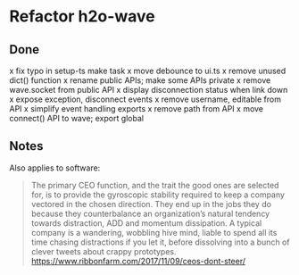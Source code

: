 # Refactor h2o-wave

## Done

x fix typo in setup-ts make task
x move debounce to ui.ts
x remove unused dict() function
x rename public APIs; make some APIs private
x remove wave.socket from public API
x display disconnection status when link down
x expose exception, disconnect events
x remove username, editable from API
x simplify event handling exports
x remove path from API
x move connect() API to wave; export global

## Notes

Also applies to software:

> The primary CEO function, and the trait the good ones are selected for, is to provide the gyroscopic stability required to keep a company vectored in the chosen direction. They end up in the jobs they do because they counterbalance an organization’s natural tendency towards distraction, ADD and momentum dissipation. A typical company is a wandering, wobbling hive mind, liable to spend all its time chasing distractions if you let it, before dissolving into a bunch of clever tweets about crappy prototypes.  
> https://www.ribbonfarm.com/2017/11/09/ceos-dont-steer/
